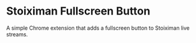# Stoiximan Fullscreen Button

A simple Chrome extension that adds a fullscreen button to Stoiximan live streams.
